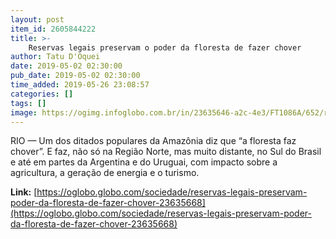 ```yaml
---
layout: post
item_id: 2605844222
title: >-
    Reservas legais preservam o poder da floresta de fazer chover
author: Tatu D'Oquei
date: 2019-05-02 02:30:00
pub_date: 2019-05-02 02:30:00
time_added: 2019-05-26 23:08:57
categories: []
tags: []
image: https://ogimg.infoglobo.com.br/in/23635646-a2c-4e3/FT1086A/652/rios.jpg
---
```


RIO — Um dos ditados populares da Amazônia diz que “a floresta faz chover”. E faz, não só na Região Norte, mas muito distante, no Sul do Brasil e até em partes da Argentina e do Uruguai, com impacto sobre a agricultura, a geração de energia e o turismo.

**Link:** [https://oglobo.globo.com/sociedade/reservas-legais-preservam-poder-da-floresta-de-fazer-chover-23635668](https://oglobo.globo.com/sociedade/reservas-legais-preservam-poder-da-floresta-de-fazer-chover-23635668)

